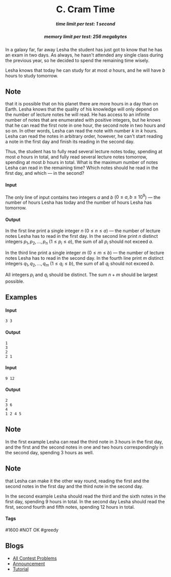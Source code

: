 <h1 style='text-align: center;'> C. Cram Time</h1>

<h5 style='text-align: center;'>time limit per test: 1 second</h5>
<h5 style='text-align: center;'>memory limit per test: 256 megabytes</h5>

In a galaxy far, far away Lesha the student has just got to know that he has an exam in two days. As always, he hasn't attended any single class during the previous year, so he decided to spend the remaining time wisely.

Lesha knows that today he can study for at most $a$ hours, and he will have $b$ hours to study tomorrow. 
## Note

 that it is possible that on his planet there are more hours in a day than on Earth. Lesha knows that the quality of his knowledge will only depend on the number of lecture notes he will read. He has access to an infinite number of notes that are enumerated with positive integers, but he knows that he can read the first note in one hour, the second note in two hours and so on. In other words, Lesha can read the note with number $k$ in $k$ hours. Lesha can read the notes in arbitrary order, however, he can't start reading a note in the first day and finish its reading in the second day.

Thus, the student has to fully read several lecture notes today, spending at most $a$ hours in total, and fully read several lecture notes tomorrow, spending at most $b$ hours in total. What is the maximum number of notes Lesha can read in the remaining time? Which notes should he read in the first day, and which — in the second?

#### Input

The only line of input contains two integers $a$ and $b$ ($0 \leq a, b \leq 10^{9}$) — the number of hours Lesha has today and the number of hours Lesha has tomorrow.

#### Output

In the first line print a single integer $n$ ($0 \leq n \leq a$) — the number of lecture notes Lesha has to read in the first day. In the second line print $n$ distinct integers $p_1, p_2, \ldots, p_n$ ($1 \leq p_i \leq a$), the sum of all $p_i$ should not exceed $a$.

In the third line print a single integer $m$ ($0 \leq m \leq b$) — the number of lecture notes Lesha has to read in the second day. In the fourth line print $m$ distinct integers $q_1, q_2, \ldots, q_m$ ($1 \leq q_i \leq b$), the sum of all $q_i$ should not exceed $b$.

All integers $p_i$ and $q_i$ should be distinct. The sum $n + m$ should be largest possible.

## Examples

#### Input


```text
3 3  

```
#### Output


```text
1  
3   
2  
2 1 
```
#### Input


```text
9 12  

```
#### Output


```text
2  
3 6  
4  
1 2 4 5  

```
## Note

In the first example Lesha can read the third note in $3$ hours in the first day, and the first and the second notes in one and two hours correspondingly in the second day, spending $3$ hours as well. 
## Note

 that Lesha can make it the other way round, reading the first and the second notes in the first day and the third note in the second day.

In the second example Lesha should read the third and the sixth notes in the first day, spending $9$ hours in total. In the second day Lesha should read the first, second fourth and fifth notes, spending $12$ hours in total.



#### Tags 

#1600 #NOT OK #greedy 

## Blogs
- [All Contest Problems](../Technocup_2019_-_Elimination_Round_2.md)
- [Announcement](../blogs/Announcement.md)
- [Tutorial](../blogs/Tutorial.md)
